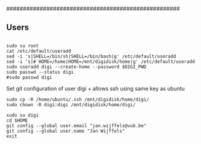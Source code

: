 ####################################################
## Users
## 

```
sudo su root
cat /etc/default/useradd
sed -i 's|SHELL=/bin/sh|SHELL=/bin/bash|g' /etc/default/useradd
sed -i 's|# HOME=/home|HOME=/mnt/digidisk/home|g' /etc/default/useradd
sudo useradd digi --create-home --password $DIGI_PWD
sudo passwd --status digi
#sudo passwd digi
```

Set git configuration of user digi + allows ssh using same key as ubuntu

```
sudo cp -R /home/ubuntu/.ssh /mnt/digidisk/home/digi/
sudo chown -R digi:digi /mnt/digidisk/home/digi/

sudo su digi
cd $HOME
git config --global user.email "jan.wijffels@vub.be"
git config --global user.name "Jan Wijffels"
exit
```